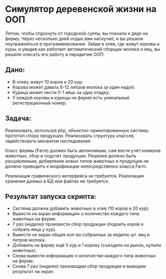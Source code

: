 # Симулятор деревенской жизни на ООП
Летом, чтобы отдохнуть от городской суеты, вы поехали к дяде на ферму. Через несколько дней отдых вам наскучил, и вы решили поупражняться в программировании. Зайдя в хлев, где живут коровы и куры, и увидев как работает автоматический сборщик молока и яиц, вы решили описать его работу в парадигме ООП.

<h2>Дано:</h2>
<ul>
  <li>В хлеву живут 10 коров и 20 кур;</li>
  <li>Корова может давать 8-12 литров молока за один надой;</li>
  <li>Курица может нести 0-1 яйцо за одну кладку;</li>
  <li>У каждой коровы и курицы на ферме есть уникальный регистрационный номер.</li>
</ul>

<h2>Задача:</h2>
Реализовать, используя php, объектно-ориентированную систему: прототип сбора продукции. Реализовать структуру классов, задействовать механизм наследования.

Класс фермы (Farm) должен быть автономным, сам вести учёт номеров животных, сбор и подсчет продукции.
Решение должно быть расширяемым, добавление новых типов животных и продукции не должно приводить к модификации непосредственно класса Farm.

Реализация графического интерфейса не требуется.
Реализация хранения данных в БД или файлах не требуется.

<h2>Результат запуска скрипта:</h2>
<ul>
  <li>Система должна добавить животных в хлев (10 коров и 20 кур).</li>
  <li>Вывести на экран информацию о количестве каждого типа животных на ферме.</li>
  <li>7 раз (неделю) произвести сбор продукции (подоить коров и собрать яйца у кур).</li>
  <li>Вывести на экран общее кол-во собранных за неделю шт. яиц и литров молока.</li>
  <li>Добавить на ферму ещё 5 кур и 1 корову (съездили на рынок, купили животных).</li>
  <li>Снова вывести информацию о количестве каждого типа животных на ферме.</li>
  <li>Снова 7 раз (неделю) производим сбор продукции и выводим результат на экран.</li>
</ul>
